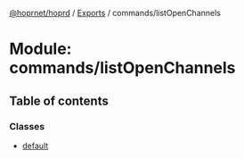 [@hoprnet/hoprd](../README.md) / [Exports](../modules.md) / commands/listOpenChannels

# Module: commands/listOpenChannels

## Table of contents

### Classes

- [default](../classes/commands_listopenchannels.default.md)
